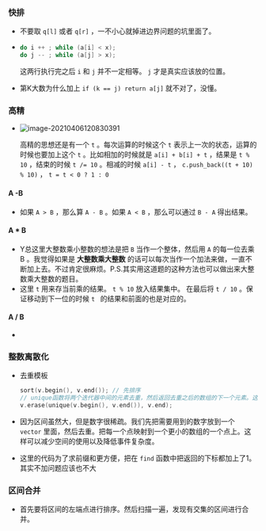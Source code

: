 ### 快排

+ 不要取 `q[l]` 或者 `q[r]` ，一不小心就掉进边界问题的坑里面了。

+ ```cpp
  do i ++ ; while (a[i] < x);
  do j -- ; while (a[j] > x);
  ```

  这两行执行完之后 `i` 和 `j` 并不一定相等。 `j` 才是真实应该放的位置。

+ 第K大数为什么加上 `if (k == j) return a[j]` 就不对了，没懂。

### 高精

+ ![image-20210406120830391](https://cdn.jsdelivr.net/gh/smallzhong/new-picgo-pic-bed@master/image-20210406120830391.png)

  高精的思想还是有一个 `t` 。每次运算的时候这个 `t` 表示上一次的状态，运算的时候也要加上这个 `t` 。比如相加的时候就是 `a[i] + b[i] + t` ，结果是 `t % 10` ，结束的时候 `t /= 10` 。相减的时候 `a[i] - t` ， `c.push_back((t + 10) % 10)` ， `t = t < 0 ? 1 : 0`

#### A -B

+ 如果 `A > B` ，那么算 `A - B` 。如果 `A < B` ，那么可以通过 `B - A` 得出结果。 

#### A * B

+ Y总这里大整数乘小整数的想法是把 `B` 当作一个整体，然后用 `A` 的每一位去乘B 。我觉得如果是 **大整数乘大整数** 的话可以每次当作一个加法来做，一直不断加上去。不过肯定很麻烦。P.S.其实用这道题的这种方法也可以做出来大整数乘大整数的题目。
+ 这里 `t` 用来存当前乘的结果。 `t % 10` 放入结果集中。 在最后将 `t / 10` 。保证移动到下一位的时候 `t ` 的结果和前面的也是对应的。

#### A / B

+ 

### 整数离散化

+ 去重模板

  ```cpp
  sort(v.begin(), v.end()); // 先排序
  // unique函数将两个迭代器中间的元素去重，然后返回去重之后的数组的下一个元素。这样我们再erase一下可以将重复的元素去除。
  v.erase(unique(v.begin(), v.end()), v.end);
  ```

+ 因为区间虽然大，但是数字很稀疏。我们先把需要用到的数字放到一个 `vector` 里面，然后去重。把每一个点映射到一个更小的数组的一个点上。这样可以减少空间的使用以及降低事件复杂度。

+ 这里的代码为了求前缀和更方便，把在 `find` 函数中把返回的下标都加上了1。其实不加问题应该也不大

### 区间合并

+ 首先要将区间的左端点进行排序。然后扫描一遍，发现有交集的区间进行合并。